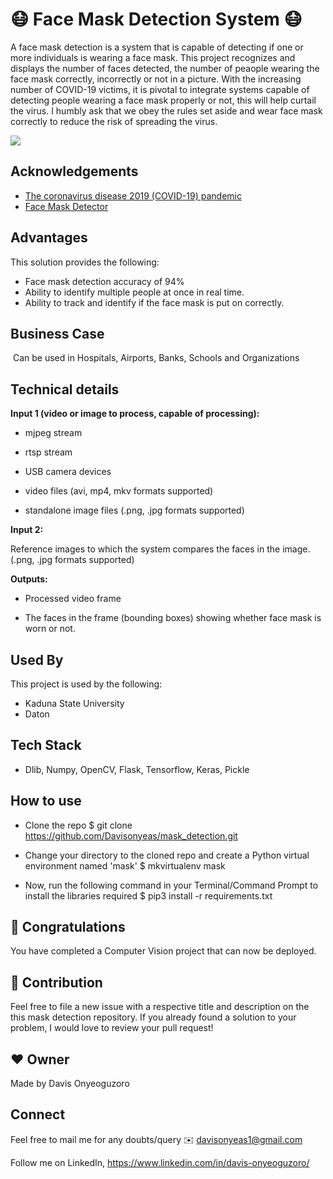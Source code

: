 
# 😷 Face Mask Detection System 😷

A face mask detection is a system that is capable of detecting if one or more individuals is wearing a face mask. This project recognizes and displays the number of faces detected, the number of peaople wearing the face mask correctly, incorrectly or not in a picture. With the increasing number of COVID-19 victims, it is pivotal to integrate systems capable of detecting people wearing a face mask properly or not, this will help curtail the virus. I humbly ask that we obey the rules set aside and wear face mask correctly to reduce the risk of spreading the virus.


![](mask_det.gif)  

## Acknowledgements

 - [The coronavirus disease 2019 (COVID-19) pandemic](https://www.researchgate.net/publication/340856011_The_coronavirus_disease_2019_COVID-19_pandemic)
 - [Face Mask Detector](https://www.researchgate.net/publication/344173985_Face_Mask_Detector)



## Advantages

This solution provides the following:

- Face mask detection accuracy of 94% 
- Ability to identify multiple people at once in real time.
- Ability to track and identify if the face mask is put on correctly. 

## Business Case
​
Can be used in Hospitals, Airports, Banks, Schools and Organizations 
## Technical details 

**Input 1 (video or image to process, capable of processing):** ​​

- mjpeg stream

- rtsp stream

- USB camera devices

- video files (avi, mp4, mkv formats supported)

- standalone image files (.png, .jpg formats supported)

 

**Input 2:**

Reference images to which the system compares the faces in the image. (.png, .jpg formats supported)


**Outputs:**

- Processed video frame

- The faces in the frame (bounding boxes) showing whether face mask is worn or not.


## Used By

This project is used by the following:

- Kaduna State University
- Daton


## Tech Stack

- Dlib, Numpy, OpenCV, Flask, Tensorflow, Keras, Pickle
## How to use 

- Clone the repo
$ git clone https://github.com/Davisonyeas/mask_detection.git

- Change your directory to the cloned repo and create a Python virtual environment named 'mask'
$ mkvirtualenv mask

- Now, run the following command in your Terminal/Command Prompt to install the libraries required
$ pip3 install -r requirements.txt

## 👏 Congratulations
You have completed a Computer Vision project that can now be deployed.

## 🤝 Contribution
Feel free to file a new issue with a respective title and description on the this mask detection repository. If you already found a solution to your problem, I would love to review your pull request!

## ❤️ Owner
Made by Davis Onyeoguzoro


## Connect

Feel free to mail me for any doubts/query ✉️ davisonyeas1@gmail.com

Follow me on LinkedIn, https://www.linkedin.com/in/davis-onyeoguzoro/